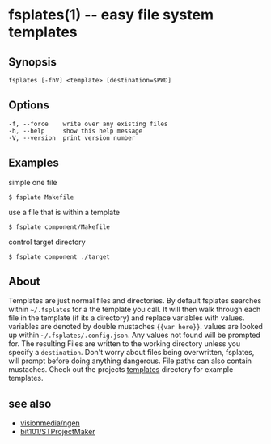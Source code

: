 fsplates(1) -- easy file system templates
=========================================

## Synopsis

`fsplates [-fhV] <template> [destination=$PWD]`

## Options

    -f, --force    write over any existing files
    -h, --help     show this help message
    -V, --version  print version number

## Examples

simple one file

`$ fsplate Makefile`

use a file that is within a template

`$ fsplate component/Makefile`

control target directory

`$ fsplate component ./target`

## About

Templates are just normal files and directories. By default fsplates searches within `~/.fsplates` for a the template you call. It will then walk through each file in the template (if its a directory) and replace variables with values. variables are denoted by double mustaches `{{var here}}`. values are looked up within `~/.fsplates/.config.json`. Any values not found will be prompted for. The resulting Files are written to the working directory unless you specify a `destination`. Don't worry about files being overwritten, fsplates, will prompt before doing anything dangerous. File paths can also contain mustaches. Check out the projects [templates](templates) directory for example templates.

## see also

- [visionmedia/ngen](https://github.com/visionmedia/ngen)
- [bit101/STProjectMaker](https://github.com/bit101/STProjectMaker)